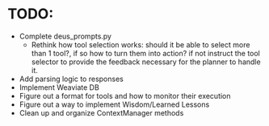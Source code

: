 # TODO:
- Complete deus_prompts.py
    - Rethink how tool selection works: should it be able to select more than 1 tool?, if so how to turn them into action? if not instruct the tool selector to provide the feedback necessary for the planner to handle it.
- Add parsing logic to responses
- Implement Weaviate DB
- Figure out a format for tools and how to monitor their execution
- Figure out a way to implement Wisdom/Learned Lessons
- Clean up and organize ContextManager methods